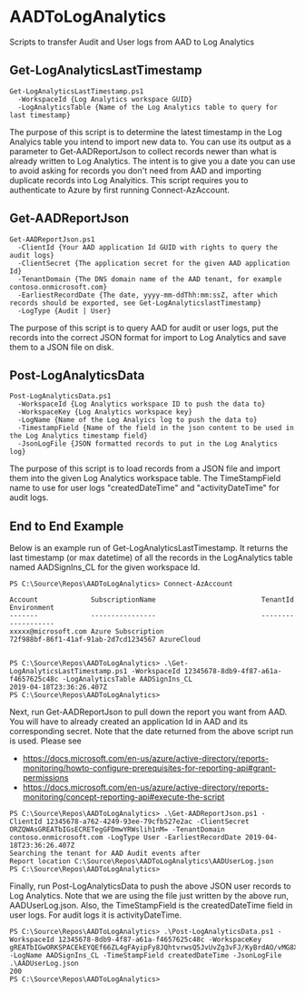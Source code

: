 # AADToLogAnalytics
Scripts to transfer Audit and User logs from AAD to Log Analytics

## Get-LogAnalyticsLastTimestamp
```
Get-LogAnalyticsLastTimestamp.ps1
  -WorkspaceId {Log Analytics workspace GUID}
  -LogAnalyticsTable {Name of the Log Analytics table to query for last timestamp}
```  
The purpose of this script is to determine the latest timestamp in the Log Analyics table you intend to import new data to. You can use its output as a parameter to Get-AADReportJson to collect records newer than what is already written to Log Analytics. The intent is to give you a date you can use to avoid asking for records you don't need from AAD and importing duplicate records into Log Analyitics. This script requires you to authenticate to Azure by first running Connect-AzAccount.

## Get-AADReportJson
```
Get-AADReportJson.ps1
  -ClientId {Your AAD application Id GUID with rights to query the audit logs}
  -ClientSecret {The application secret for the given AAD application Id}
  -TenantDomain {The DNS domain name of the AAD tenant, for example contoso.onmicrosoft.com}
  -EarliestRecordDate {The date, yyyy-mm-ddThh:mm:ssZ, after which records should be exported, see Get-LogAnalyticslastTimestamp}
  -LogType {Audit | User}
```
The purpose of this script is to query AAD for audit or user logs, put the records into the correct JSON format for import to Log Analytics and save them to a JSON file on disk.

## Post-LogAnalyticsData
```
Post-LogAnalyticsData.ps1
  -WorkspaceId {Log Analytics workspace ID to push the data to}
  -WorkspaceKey {Log Analytics workspace key}
  -LogName {Name of the Log Analyics log to push the data to}
  -TimestampField {Name of the field in the json content to be used in the Log Analytics timestamp field}
  -JsonLogFile {JSON formatted records to put in the Log Analytics log}
```
The purpose of this script is to load records from a JSON file and import them into the given Log Analytics workspace table. The TimeStampField name to use for user logs "createdDateTime" and "activityDateTime" for audit logs.

## End to End Example
Below is an example run of Get-LogAnalyticsLastTimestamp. It returns the last timestamp (or max datetime) of all the records in the LogAnalytics table named AADSignIns_CL for the given workspace Id.
```
PS C:\Source\Repos\AADToLogAnalytics> Connect-AzAccount

Account             SubscriptionName                          TenantId                             Environment
-------             ----------------                          --------                             -----------
xxxxx@microsoft.com Azure Subscription                        72f988bf-86f1-41af-91ab-2d7cd1234567 AzureCloud


PS C:\Source\Repos\AADToLogAnalytics> .\Get-LogAnalyticsLastTimestamp.ps1 -WorkspaceId 12345678-8db9-4f87-a61a-f4657625c48c -LogAnalyticsTable AADSignIns_CL
2019-04-18T23:36:26.407Z
PS C:\Source\Repos\AADToLogAnalytics>
```

Next, run Get-AADReportJson to pull down the report you want from AAD. You will have to already created an application Id in AAD and its corresponding secret. Note that the date returned from the above script run is used.
Please see
 - https://docs.microsoft.com/en-us/azure/active-directory/reports-monitoring/howto-configure-prerequisites-for-reporting-api#grant-permissions
 - https://docs.microsoft.com/en-us/azure/active-directory/reports-monitoring/concept-reporting-api#execute-the-script

```
PS C:\Source\Repos\AADToLogAnalytics> .\Get-AADReportJson.ps1 -ClientId 12345678-a762-4249-93ee-79cfb527e2ac -ClientSecret ORZQWAsGREATbIGsECRETegGFDmwYRWslih1nM= -TenantDomain contoso.onmicrosoft.com -LogType User -EarliestRecordDate 2019-04-18T23:36:26.407Z
Searching the tenant for AAD Audit events after
Report location C:\Source\Repos\AADToLogAnalytics\AADUserLog.json
PS C:\Source\Repos\AADToLogAnalytics>
```

Finally, run Post-LogAnalyticsData to push the above JSON user records to Log Analytics. Note that we are using the file just written by the above run, AADUserLog.json. Also, the TimeStampField is the createdDateTime field in user logs. For audit logs it is activityDateTime.
```
PS C:\Source\Repos\AADToLogAnalytics> .\Post-LogAnalyticsData.ps1 -WorkspaceId 12345678-8db9-4f87-a61a-f4657625c48c -WorkspaceKey gREATbIGwORKSPACEkEYQEf66ZL4gFAyipFy8JQhtvrwsQ5JvUvZg3vFJ/KyBrdAO/vMG8X6wtP3A== -LogName AADSignIns_CL -TimeStampField createdDateTime -JsonLogFile .\AADUserLog.json
200
PS C:\Source\Repos\AADToLogAnalytics>
